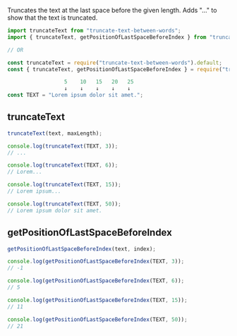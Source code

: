 Truncates the text at the last space before the given length.
Adds "..." to show that the text is truncated.

```javascript
import truncateText from "truncate-text-between-words";
import { truncateText, getPositionOfLastSpaceBeforeIndex } from "truncate-text-between-words";

// OR

const truncateText = require("truncate-text-between-words").default;
const { truncateText, getPositionOfLastSpaceBeforeIndex } = require("truncate-text-between-words");
```

```javascript
                  5    10   15   20   25
                  ↓    ↓    ↓    ↓    ↓
const TEXT = "Lorem ipsum dolor sit amet.";
```

## truncateText

```javascript
truncateText(text, maxLength);

console.log(truncateText(TEXT, 3));
// ...

console.log(truncateText(TEXT, 6));
// Lorem...

console.log(truncateText(TEXT, 15));
// Lorem ipsum...

console.log(truncateText(TEXT, 50));
// Lorem ipsum dolor sit amet.
```

## getPositionOfLastSpaceBeforeIndex

```javascript
getPositionOfLastSpaceBeforeIndex(text, index);

console.log(getPositionOfLastSpaceBeforeIndex(TEXT, 3));
// -1

console.log(getPositionOfLastSpaceBeforeIndex(TEXT, 6));
// 5

console.log(getPositionOfLastSpaceBeforeIndex(TEXT, 15));
// 11

console.log(getPositionOfLastSpaceBeforeIndex(TEXT, 50));
// 21
```
